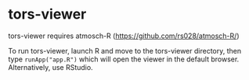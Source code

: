 tors-viewer
===========

tors-viewer requires atmosch-R (https://github.com/rs028/atmosch-R/)

To run tors-viewer, launch R and move to the tors-viewer directory, then type `runApp("app.R")` which will open the viewer in the default browser. Alternatively, use RStudio.
